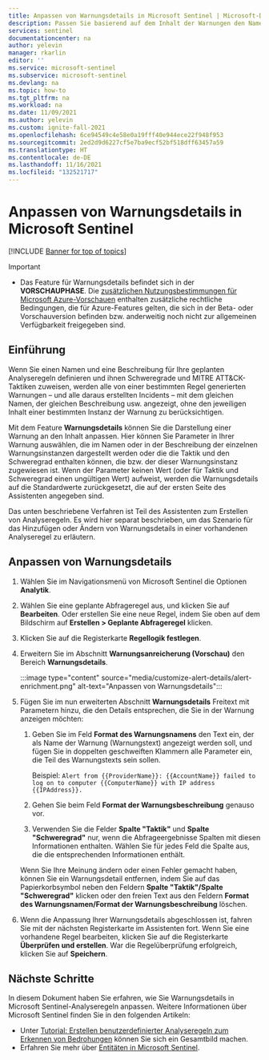 ```yaml
---
title: Anpassen von Warnungsdetails in Microsoft Sentinel | Microsoft-Dokumentation
description: Passen Sie basierend auf dem Inhalt der Warnungen den Namen und die Beschreibung von Warnungen sowie ihren Schweregrad und zugewiesene Taktiken an.
services: sentinel
documentationcenter: na
author: yelevin
manager: rkarlin
editor: ''
ms.service: microsoft-sentinel
ms.subservice: microsoft-sentinel
ms.devlang: na
ms.topic: how-to
ms.tgt_pltfrm: na
ms.workload: na
ms.date: 11/09/2021
ms.author: yelevin
ms.custom: ignite-fall-2021
ms.openlocfilehash: 6ce94549c4e58e0a19fff40e944ece22f948f953
ms.sourcegitcommit: 2ed2d9d6227cf5e7ba9ecf52bf518dff63457a59
ms.translationtype: HT
ms.contentlocale: de-DE
ms.lasthandoff: 11/16/2021
ms.locfileid: "132521717"
---
```

# <a name="customize-alert-details-in-microsoft-sentinel"></a>Anpassen von Warnungsdetails in Microsoft Sentinel 

[!INCLUDE [Banner for top of topics](./includes/banner.md)]

> [!IMPORTANT]
>
> - Das Feature für Warnungsdetails befindet sich in der **VORSCHAUPHASE**. Die [zusätzlichen Nutzungsbestimmungen für Microsoft Azure-Vorschauen](https://azure.microsoft.com/support/legal/preview-supplemental-terms/) enthalten zusätzliche rechtliche Bedingungen, die für Azure-Features gelten, die sich in der Beta- oder Vorschauversion befinden bzw. anderweitig noch nicht zur allgemeinen Verfügbarkeit freigegeben sind.

## <a name="introduction"></a>Einführung

Wenn Sie einen Namen und eine Beschreibung für Ihre geplanten Analyseregeln definieren und ihnen Schweregrade und MITRE ATT&CK-Taktiken zuweisen, werden alle von einer bestimmten Regel generierten Warnungen – und alle daraus erstellten Incidents – mit dem gleichen Namen, der gleichen Beschreibung usw. angezeigt, ohne den jeweiligen Inhalt einer bestimmten Instanz der Warnung zu berücksichtigen.

Mit dem Feature **Warnungsdetails** können Sie die Darstellung einer Warnung an den Inhalt anpassen. Hier können Sie Parameter in Ihrer Warnung auswählen, die im Namen oder in der Beschreibung der einzelnen Warnungsinstanzen dargestellt werden oder die die Taktik und den Schweregrad enthalten können, die bzw. der dieser Warnungsinstanz zugewiesen ist. Wenn der Parameter keinen Wert (oder für Taktik und Schweregrad einen ungültigen Wert) aufweist, werden die Warnungsdetails auf die Standardwerte zurückgesetzt, die auf der ersten Seite des Assistenten angegeben sind.

Das unten beschriebene Verfahren ist Teil des Assistenten zum Erstellen von Analyseregeln. Es wird hier separat beschrieben, um das Szenario für das Hinzufügen oder Ändern von Warnungsdetails in einer vorhandenen Analyseregel zu erläutern.

## <a name="how-to-customize-alert-details"></a>Anpassen von Warnungsdetails

1. Wählen Sie im Navigationsmenü von Microsoft Sentinel die Optionen **Analytik**.

1. Wählen Sie eine geplante Abfrageregel aus, und klicken Sie auf **Bearbeiten**. Oder erstellen Sie eine neue Regel, indem Sie oben auf dem Bildschirm auf **Erstellen > Geplante Abfrageregel** klicken.

1. Klicken Sie auf die Registerkarte **Regellogik festlegen**.

1. Erweitern Sie im Abschnitt **Warnungsanreicherung (Vorschau)** den Bereich **Warnungsdetails**.

    :::image type="content" source="media/customize-alert-details/alert-enrichment.png" alt-text="Anpassen von Warnungsdetails":::

1. Fügen Sie im nun erweiterten Abschnitt **Warnungsdetails** Freitext mit Parametern hinzu, die den Details entsprechen, die Sie in der Warnung anzeigen möchten:

    1. Geben Sie im Feld **Format des Warnungsnamens** den Text ein, der als Name der Warnung (Warnungstext) angezeigt werden soll, und fügen Sie in doppelten geschweiften Klammern alle Parameter ein, die Teil des Warnungstexts sein sollen.

        Beispiel: `Alert from {{ProviderName}}: {{AccountName}} failed to log on to computer {{ComputerName}} with IP address {{IPAddress}}.`

    1. Gehen Sie beim Feld **Format der Warnungsbeschreibung** genauso vor.
    
    1. Verwenden Sie die Felder **Spalte "Taktik"** und **Spalte "Schweregrad"** nur, wenn die Abfrageergebnisse Spalten mit diesen Informationen enthalten. Wählen Sie für jedes Feld die Spalte aus, die die entsprechenden Informationen enthält.

    Wenn Sie Ihre Meinung ändern oder einen Fehler gemacht haben, können Sie ein Warnungsdetail entfernen, indem Sie auf das Papierkorbsymbol neben den Feldern **Spalte "Taktik"/Spalte "Schweregrad"** klicken oder den freien Text aus den Feldern **Format des Warnungsnamen/Format der Warnungsbeschreibung** löschen.

1. Wenn die Anpassung Ihrer Warnungsdetails abgeschlossen ist, fahren Sie mit der nächsten Registerkarte im Assistenten fort. Wenn Sie eine vorhandene Regel bearbeiten, klicken Sie auf die Registerkarte **Überprüfen und erstellen**. War die Regelüberprüfung erfolgreich, klicken Sie auf **Speichern**.

## <a name="next-steps"></a>Nächste Schritte
In diesem Dokument haben Sie erfahren, wie Sie Warnungsdetails in Microsoft Sentinel-Analyseregeln anpassen. Weitere Informationen über Microsoft Sentinel finden Sie in den folgenden Artikeln:
- Unter [Tutorial: Erstellen benutzerdefinierter Analyseregeln zum Erkennen von Bedrohungen](detect-threats-custom.md) können Sie sich ein Gesamtbild machen.
- Erfahren Sie mehr über [Entitäten in Microsoft Sentinel](entities-in-azure-sentinel.md).
